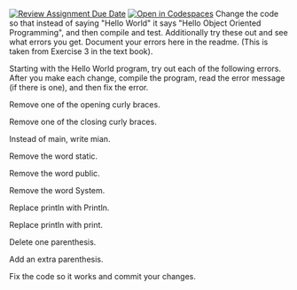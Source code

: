[![Review Assignment Due Date](https://classroom.github.com/assets/deadline-readme-button-22041afd0340ce965d47ae6ef1cefeee28c7c493a6346c4f15d667ab976d596c.svg)](https://classroom.github.com/a/KfWXY3c0)
[![Open in Codespaces](https://classroom.github.com/assets/launch-codespace-2972f46106e565e64193e422d61a12cf1da4916b45550586e14ef0a7c637dd04.svg)](https://classroom.github.com/open-in-codespaces?assignment_repo_id=20155150)
Change the code so that instead of saying "Hello World" it says "Hello Object Oriented Programming", and then compile and test. 
Additionally try these out and see what errors you get. Document your errors here in the readme. (This is taken from Exercise 3 in the text book).

Starting with the Hello World program, try out each of the following errors. After you make each change, compile the program, read the error message (if there is one), and then fix the error.

Remove one of the opening curly braces.

Remove one of the closing curly braces.

Instead of main, write mian.

Remove the word static.

Remove the word public.

Remove the word System.

Replace println with Println.

Replace println with print.

Delete one parenthesis.

Add an extra parenthesis.


Fix the code so it works and commit your changes.
